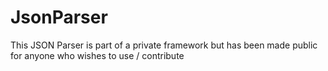 # JsonParser
This JSON Parser is part of a private framework but has been made public for anyone who wishes to use / contribute
